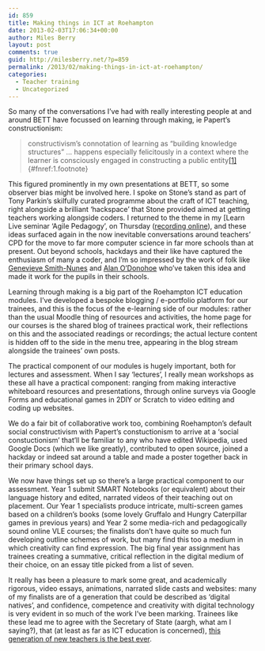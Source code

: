 ```yaml
---
id: 859
title: Making things in ICT at Roehampton
date: 2013-02-03T17:06:34+00:00
author: Miles Berry
layout: post 
comments: true
guid: http://milesberry.net/?p=859
permalink: /2013/02/making-things-in-ict-at-roehampton/
categories:
  - Teacher training
  - Uncategorized
---
```

So many of the conversations I’ve had with really interesting people at and around BETT have focussed on learning through making, ie Papert’s constructionism:

> constructivism’s connotation of learning as “building knowledge structures” … happens especially felicitously in a context where the learner is consciously engaged in constructing a public entity[[1]](#fn:1 "see footnote"){#fnref:1.footnote}

This figured prominently in my own presentations at BETT, so some observer bias might be involved here. I spoke on Stone’s stand as part of Tony Parkin’s skilfully curated programme about the craft of ICT teaching, right alongside a brilliant ‘hackspace’ that Stone provided aimed at getting teachers working alongside coders. I returned to the theme in my [Learn Live seminar ‘Agile Pedagogy’, on Thursday ([recording online](http://www.youtube.com/watch?v=012gXpHSblY)), and these ideas surfaced again in the now inevitable conversations around teachers’ CPD for the move to far more computer science in far more schools than at present. Out beyond schools, hackdays and their like have captured the enthusiasm of many a coder, and I’m so impressed by the work of folk like [Genevieve Smith-Nunes](http://pegleggen.wordpress.com) and [Alan O’Donohoe](http://teachcomputing.wordpress.com) who’ve taken this idea and made it work for the pupils in their schools.

Learning through making is a big part of the Roehampton ICT education modules. I’ve developed a bespoke blogging / e-portfolio platform for our trainees, and this is the focus of the e-learning side of our modules: rather than the usual Moodle thing of resources and activities, the home page for our courses is the shared blog of trainees practical work, their reflections on this and the associated readings or recordings; the actual lecture content is hidden off to the side in the menu tree, appearing in the blog stream alongside the trainees’ own posts.

The practical component of our modules is hugely important, both for lectures and assessment. When I say ‘lectures’, I really mean workshops as these all have a practical component: ranging from making interactive whiteboard resources and presentations, through online surveys via Google Forms and educational games in 2DIY or Scratch to video editing and coding up websites.

We do a fair bit of collaborative work too, combining Roehampton’s default social constructivism with Papert’s constuctionism to arrive at a ‘social constuctionism’ that’ll be familiar to any who have edited Wikipedia, used Google Docs (which we like greatly), contributed to open source, joined a hackday or indeed sat around a table and made a poster together back in their primary school days.

We now have things set up so there’s a large practical component to our assessment. Year 1 submit SMART Notebooks (or equivalent) about their language history and edited, narrated videos of their teaching out on placement. Our Year 1 specialists produce intricate, multi-screen games based on a children’s books (some lovely Gruffalo and Hungry Caterpillar games in previous years) and Year 2 some media-rich and pedagogically sound online VLE courses; the finalists don’t have quite so much fun developing outline schemes of work, but many find this too a medium in which creativity can find expression. The big final year assignment has trainees creating a summative, critical reflection in the digital medium of their choice, on an essay title picked from a list of seven.

It really has been a pleasure to mark some great, and academically rigorous, video essays, animations, narrated slide casts and websites: many of my finalists are of a generation that could be described as ‘digital natives’, and confidence, competence and creativity with digital technology is very evident in so much of the work I’ve been marking. Trainees like these lead me to agree with the Secretary of State (aargh, what am I saying?), that (at least as far as ICT education is concerned), [this generation of new teachers is the best ever](http://www.education.gov.uk/inthenews/speeches/a0064281/michael-gove-to-westminster-academy).

[^1]:    Papert, S and Harel, I (1991) 
    [Situating Constuctionism](http://www.papert.org/articles/SituatingConstructionism.html) in Papert, S and Harel, I (eds) _Constructionism_, Ablex Publishing Corporation. [ ↩](#fnref:1 "return to article"){.reversefootnote}